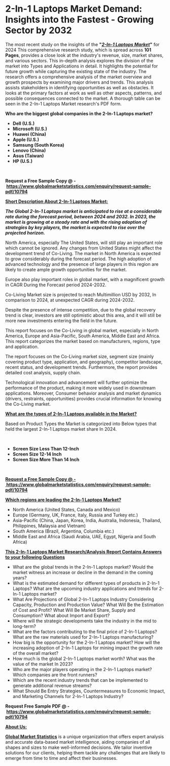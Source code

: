 <h1>2-In-1 Laptops Market Demand: Insights into the Fastest - Growing Sector by 2032</h1>
<p>The most recent study on the insights of the <strong>"</strong><a href="https://www.globalmarketstatistics.com/market-reports/2-in-1-laptops-market-10794"><strong><em>2-In-1 Laptops Market</em></strong></a><strong>"</strong>&nbsp;for 2024 This comprehensive research study, which is spread across <strong>101 Pages</strong>, provides a close look at the industry's revenue, size, market shares, and various sectors. This in-depth analysis explores the division of the market into Types and Applications in detail. It highlights the potential for future growth while capturing the existing state of the industry. The research offers a comprehensive analysis of the market overview and growth prospects by examining major drivers and trends. This analysis assists stakeholders in identifying opportunities as well as obstacles. It looks at the primary factors at work as well as other aspects, patterns, and possible consequences connected to the market. A thorough table can be seen in the 2-In-1 Laptops Market research's PDF form.</p>
<p><strong>Who are the biggest global companies in the 2-In-1 Laptops market?<br /></strong></p>
<ul>
<li><strong>Dell (U.S.)</strong></li>
<li><strong>Microsoft (U.S.)</strong></li>
<li><strong>Huawei (China)</strong></li>
<li><strong>Apple (U.S.)</strong></li>
<li><strong>Samsung (South Korea)</strong></li>
<li><strong>Lenovo (China)</strong></li>
<li><strong>Asus (Taiwan)</strong></li>
<li><strong>HP (U.S.)</strong></li>
</ul>
<p>&nbsp;</p>
<p><strong>Request a Free Sample Copy @ -&nbsp;</strong><a href="https://www.globalmarketstatistics.com/enquiry/request-sample-pdf/10794"><strong>https://www.globalmarketstatistics.com/enquiry/request-sample-pdf/10794</strong></a></p>
<p><strong><u>Short Description About 2-In-1 Laptops Market:</u></strong></p>
<p><strong><em>The Global 2-In-1 Laptops market is anticipated to rise at a considerable rate during the forecast period, between 2024 and 2032. In 2023, the market is growing at a steady rate and with the rising adoption of strategies by key players, the market is expected to rise over the projected horizon.</em></strong></p>
<p>North America, especially The United States, will still play an important role which cannot be ignored. Any changes from United States might affect the development trend of Co-Living. The market in North America is expected to grow considerably during the forecast period. The high adoption of advanced technology and the presence of large players in this region are likely to create ample growth opportunities for the market.</p>
<p>Europe also play important roles in global market, with a magnificent growth in CAGR During the Forecast period 2024-2032.</p>
<p>Co-Living Market size is projected to reach Multimillion USD by 2032, In comparison to 2024, at unexpected CAGR during 2024-2032.</p>
<p>Despite the presence of intense competition, due to the global recovery trend is clear, investors are still optimistic about this area, and it will still be more new investments entering the field in the future.</p>
<p>This report focuses on the Co-Living in global market, especially in North America, Europe and Asia-Pacific, South America, Middle East and Africa. This report categorizes the market based on manufacturers, regions, type and application.</p>
<p>The report focuses on the Co-Living market size, segment size (mainly covering product type, application, and geography), competitor landscape, recent status, and development trends. Furthermore, the report provides detailed cost analysis, supply chain.</p>
<p>Technological innovation and advancement will further optimize the performance of the product, making it more widely used in downstream applications. Moreover, Consumer behavior analysis and market dynamics (drivers, restraints, opportunities) provides crucial information for knowing the Co-Living market.</p>
<p><strong><u>What are the types of 2-In-1 Laptops available in the Market?</u></strong></p>
<p>Based on Product Types the Market is categorized into Below types that held the largest 2-In-1 Laptops market share In 2024.</p>
<p>&nbsp;</p>
<ul>
<li><strong>Screen Size Less Than 12-Inch</strong></li>
<li><strong>Screen Size 12-14 Inch</strong></li>
<li><strong>Screen Size More Than 14 Inch</strong></li>
</ul>
<p>&nbsp;</p>
<p><strong><u>Request a Free Sample Copy @ -&nbsp;</u></strong><a href="https://www.globalmarketstatistics.com/enquiry/request-sample-pdf/10794"><strong>https://www.globalmarketstatistics.com/enquiry/request-sample-pdf/10794</strong></a></p>
<p><strong><u>Which regions are leading the 2-In-1 Laptops Market?</u></strong></p>
<ul>
<li>North America (United States, Canada and Mexico)</li>
<li>Europe (Germany, UK, France, Italy, Russia and Turkey etc.)</li>
<li>Asia-Pacific (China, Japan, Korea, India, Australia, Indonesia, Thailand, Philippines, Malaysia and Vietnam)</li>
<li>South America (Brazil, Argentina, Columbia etc.)</li>
<li>Middle East and Africa (Saudi Arabia, UAE, Egypt, Nigeria and South Africa)</li>
</ul>
<p><strong><u>This 2-In-1 Laptops Market Research/Analysis Report Contains Answers to your following Questions</u></strong></p>
<ul>
<li>What are the global trends in the 2-In-1 Laptops market? Would the market witness an increase or decline in the demand in the coming years?</li>
<li>What is the estimated demand for different types of products in 2-In-1 Laptops? What are the upcoming industry applications and trends for 2-In-1 Laptops market?</li>
<li>What Are Projections of Global 2-In-1 Laptops Industry Considering Capacity, Production and Production Value? What Will Be the Estimation of Cost and Profit? What Will Be Market Share, Supply and Consumption? What about Import and Export?</li>
<li>Where will the strategic developments take the industry in the mid to long-term?</li>
<li>What are the factors contributing to the final price of 2-In-1 Laptops? What are the raw materials used for 2-In-1 Laptops manufacturing?</li>
<li>How big is the opportunity for the 2-In-1 Laptops market? How will the increasing adoption of 2-In-1 Laptops for mining impact the growth rate of the overall market?</li>
<li>How much is the global 2-In-1 Laptops market worth? What was the value of the market In 2023?</li>
<li>Who are the major players operating in the 2-In-1 Laptops market? Which companies are the front runners?</li>
<li>Which are the recent industry trends that can be implemented to generate additional revenue streams?</li>
<li>What Should Be Entry Strategies, Countermeasures to Economic Impact, and Marketing Channels for 2-In-1 Laptops Industry?</li>
</ul>
<p><strong>Request Free Sample PDF @ -&nbsp;</strong><a href="https://www.globalmarketstatistics.com/enquiry/request-sample-pdf/10794"><strong>https://www.globalmarketstatistics.com/enquiry/request-sample-pdf/10794</strong></a></p>
<p><strong><u>About Us:</u></strong></p>
<p><a href="https://www.globalmarketstatistics.com/enquiry/request-sample-pdf/10794"><strong>Global Market Statistics</strong></a>&nbsp;is a unique organization that offers expert analysis and accurate data-based market intelligence, aiding companies of all shapes and sizes to make well-informed decisions. We tailor inventive solutions for our clients, helping them tackle any challenges that are likely to emerge from time to time and affect their businesses.</p>